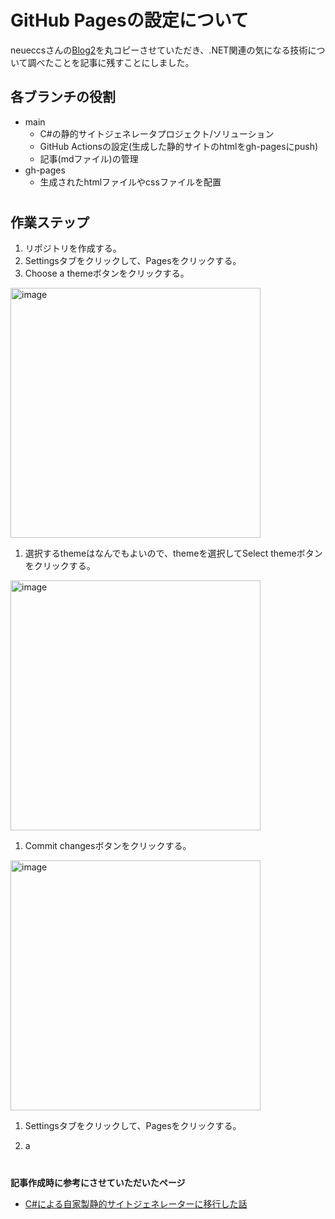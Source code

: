 # GitHub Pagesの設定について

neueccsさんの[Blog2](https://github.com/neuecc/Blog2)を丸コピーさせていただき、.NET関連の気になる技術について調べたことを記事に残すことにしました。

## 各ブランチの役割
* main
    * C#の静的サイトジェネレータプロジェクト/ソリューション
    * GitHub Actionsの設定(生成した静的サイトのhtmlをgh-pagesにpush)
    * 記事(mdファイル)の管理
* gh-pages
    * 生成されたhtmlファイルやcssファイルを配置

#

## 作業ステップ
1. リポジトリを作成する。
1. Settingsタブをクリックして、Pagesをクリックする。
1. Choose a themeボタンをクリックする。<br>
<img width="400" alt="image" src="https://user-images.githubusercontent.com/5250643/147663292-8d1cf4ef-a11e-4388-a739-b57efe7308c2.png">

1. 選択するthemeはなんでもよいので、themeを選択してSelect themeボタンをクリックする。<br>
<img width="400" alt="image" src="https://user-images.githubusercontent.com/5250643/147663295-8203b9d3-b55e-49cc-9675-e597ba35df81.png">

1. Commit changesボタンをクリックする。<br>
<img width="400" alt="image" src="https://user-images.githubusercontent.com/5250643/147664169-a86e1e97-7c37-4e99-8917-eca745962ed6.png">

1. Settingsタブをクリックして、Pagesをクリックする。

1. a
#

**記事作成時に参考にさせていただいたページ**
* [C#による自家製静的サイトジェネレーターに移行した話](https://neue.cc/2021/11/)